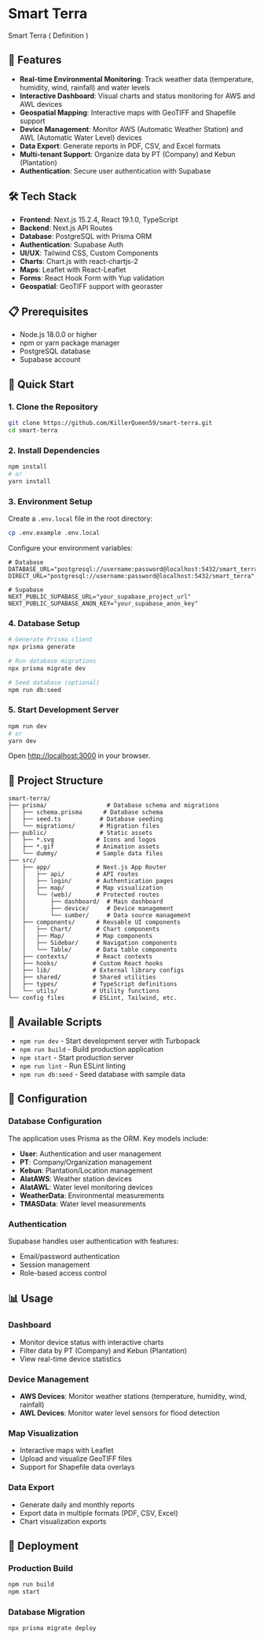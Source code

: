 # Smart Terra 

Smart Terra ( Definition ) 

## 🌟 Features

- **Real-time Environmental Monitoring**: Track weather data (temperature, humidity, wind, rainfall) and water levels
- **Interactive Dashboard**: Visual charts and status monitoring for AWS and AWL devices
- **Geospatial Mapping**: Interactive maps with GeoTIFF and Shapefile support
- **Device Management**: Monitor AWS (Automatic Weather Station) and AWL (Automatic Water Level) devices
- **Data Export**: Generate reports in PDF, CSV, and Excel formats
- **Multi-tenant Support**: Organize data by PT (Company) and Kebun (Plantation)
- **Authentication**: Secure user authentication with Supabase

## 🛠️ Tech Stack

- **Frontend**: Next.js 15.2.4, React 19.1.0, TypeScript
- **Backend**: Next.js API Routes
- **Database**: PostgreSQL with Prisma ORM
- **Authentication**: Supabase Auth
- **UI/UX**: Tailwind CSS, Custom Components
- **Charts**: Chart.js with react-chartjs-2
- **Maps**: Leaflet with React-Leaflet
- **Forms**: React Hook Form with Yup validation
- **Geospatial**: GeoTIFF support with georaster

## 📋 Prerequisites

- Node.js 18.0.0 or higher
- npm or yarn package manager
- PostgreSQL database
- Supabase account

## 🚀 Quick Start

### 1. Clone the Repository

```bash
git clone https://github.com/KillerQueen59/smart-terra.git
cd smart-terra
```

### 2. Install Dependencies

```bash
npm install
# or
yarn install
```

### 3. Environment Setup

Create a `.env.local` file in the root directory:

```bash
cp .env.example .env.local
```

Configure your environment variables:

```env
# Database
DATABASE_URL="postgresql://username:password@localhost:5432/smart_terra"
DIRECT_URL="postgresql://username:password@localhost:5432/smart_terra"

# Supabase
NEXT_PUBLIC_SUPABASE_URL="your_supabase_project_url"
NEXT_PUBLIC_SUPABASE_ANON_KEY="your_supabase_anon_key"
```

### 4. Database Setup

```bash
# Generate Prisma client
npx prisma generate

# Run database migrations
npx prisma migrate dev

# Seed database (optional)
npm run db:seed
```

### 5. Start Development Server

```bash
npm run dev
# or
yarn dev
```

Open [http://localhost:3000](http://localhost:3000) in your browser.

## 📁 Project Structure

```
smart-terra/
├── prisma/                 # Database schema and migrations
│   ├── schema.prisma      # Database schema
│   ├── seed.ts           # Database seeding
│   └── migrations/       # Migration files
├── public/               # Static assets
│   ├── *.svg            # Icons and logos
│   ├── *.gif            # Animation assets
│   └── dummy/           # Sample data files
├── src/
│   ├── app/             # Next.js App Router
│   │   ├── api/         # API routes
│   │   ├── login/       # Authentication pages
│   │   ├── map/         # Map visualization
│   │   └── (web)/       # Protected routes
│   │       ├── dashboard/  # Main dashboard
│   │       ├── device/     # Device management
│   │       └── sumber/     # Data source management
│   ├── components/      # Reusable UI components
│   │   ├── Chart/       # Chart components
│   │   ├── Map/         # Map components
│   │   ├── Sidebar/     # Navigation components
│   │   └── Table/       # Data table components
│   ├── contexts/        # React contexts
│   ├── hooks/          # Custom React hooks
│   ├── lib/            # External library configs
│   ├── shared/         # Shared utilities
│   ├── types/          # TypeScript definitions
│   └── utils/          # Utility functions
└── config files        # ESLint, Tailwind, etc.
```

## 🎯 Available Scripts

- `npm run dev` - Start development server with Turbopack
- `npm run build` - Build production application
- `npm start` - Start production server
- `npm run lint` - Run ESLint linting
- `npm run db:seed` - Seed database with sample data

## 🔧 Configuration

### Database Configuration

The application uses Prisma as the ORM. Key models include:

- **User**: Authentication and user management
- **PT**: Company/Organization management
- **Kebun**: Plantation/Location management
- **AlatAWS**: Weather station devices
- **AlatAWL**: Water level monitoring devices
- **WeatherData**: Environmental measurements
- **TMASData**: Water level measurements

### Authentication

Supabase handles user authentication with features:

- Email/password authentication
- Session management
- Role-based access control

## 📊 Usage

### Dashboard

- Monitor device status with interactive charts
- Filter data by PT (Company) and Kebun (Plantation)
- View real-time device statistics

### Device Management

- **AWS Devices**: Monitor weather stations (temperature, humidity, wind, rainfall)
- **AWL Devices**: Monitor water level sensors for flood detection

### Map Visualization

- Interactive maps with Leaflet
- Upload and visualize GeoTIFF files
- Support for Shapefile data overlays

### Data Export

- Generate daily and monthly reports
- Export data in multiple formats (PDF, CSV, Excel)
- Chart visualization exports

## 🚀 Deployment

### Production Build

```bash
npm run build
npm start
```

### Database Migration

```bash
npx prisma migrate deploy
```

